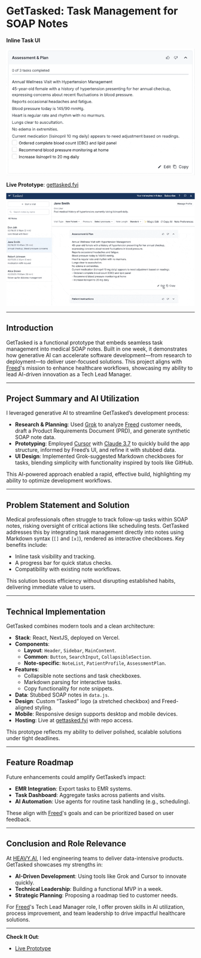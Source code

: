 # GetTasked: Task Management for SOAP Notes

**Inline Task UI**

![GetTasked Checkbox UI](/docs/checkbox-interaction.gif)

**Live Prototype**: [gettasked.fyi](https://www.gettasked.fyi/) 

![GetTasked MVP Demo](/docs/editing-workflow.gif)

---

## Introduction

GetTasked is a functional prototype that embeds seamless task management into medical SOAP notes. Built in one week, it demonstrates how generative AI can accelerate software development—from research to deployment—to deliver user-focused solutions. This project aligns with [Freed](https://www.getfreed.ai/)'s mission to enhance healthcare workflows, showcasing my ability to lead AI-driven innovation as a Tech Lead Manager.

---

## Project Summary and AI Utilization

I leveraged generative AI to streamline GetTasked’s development process:

- **Research & Planning**: Used [Grok](https://grok.com/) to analyze [Freed](https://www.getfreed.ai/) customer needs, draft a Product Requirements Document (PRD), and generate synthetic SOAP note data.
- **Prototyping**: Employed [Cursor](https://cursor.com/) with [Claude 3.7](https://www.anthropic.com/) to quickly build the app structure, informed by Freed’s UI, and refine it with stubbed data.
- **UI Design**: Implemented Grok-suggested Markdown checkboxes for tasks, blending simplicity with functionality inspired by tools like GitHub.

This AI-powered approach enabled a rapid, effective build, highlighting my ability to optimize development workflows.

---

## Problem Statement and Solution

Medical professionals often struggle to track follow-up tasks within SOAP notes, risking oversight of critical actions like scheduling tests. GetTasked addresses this by integrating task management directly into notes using Markdown syntax (`[]` and `[x]`), rendered as interactive checkboxes. Key benefits include:

- Inline task visibility and tracking.
- A progress bar for quick status checks.
- Compatibility with existing note workflows.

This solution boosts efficiency without disrupting established habits, delivering immediate value to users.

---

## Technical Implementation

GetTasked combines modern tools and a clean architecture:

- **Stack**: React, NextJS, deployed on Vercel.
- **Components**:
  - **Layout**: `Header`, `Sidebar`, `MainContent`.
  - **Common**: `Button`, `SearchInput`, `CollapsibleSection`.
  - **Note-specific**: `NoteList`, `PatientProfile`, `AssessmentPlan`.
- **Features**:
  - Collapsible note sections and task checkboxes.
  - Markdown parsing for interactive tasks.
  - Copy functionality for note snippets.
- **Data**: Stubbed SOAP notes in `data.js`.
- **Design**: Custom “Tasked” logo (a stretched checkbox) and Freed-aligned styling.
- **Mobile**: Responsive design supports desktop and mobile devices.
- **Hosting**: Live at [gettasked.fyi](https://www.gettasked.fyi/) with repo access.

This prototype reflects my ability to deliver polished, scalable solutions under tight deadlines.

---

## Feature Roadmap

Future enhancements could amplify GetTasked’s impact:

- **EMR Integration**: Export tasks to EMR systems.
- **Task Dashboard**: Aggregate tasks across patients and visits.
- **AI Automation**: Use agents for routine task handling (e.g., scheduling).

These align with [Freed](https://www.getfreed.ai/)'s goals and can be prioritized based on user feedback.

---

## Conclusion and Role Relevance

At [HEAVY.AI](https://www.heavy.ai/), I led engineering teams to deliver data-intensive products. GetTasked showcases my strengths in:
- **AI-Driven Development**: Using tools like Grok and Cursor to innovate quickly.
- **Technical Leadership**: Building a functional MVP in a week.
- **Strategic Planning**: Proposing a roadmap tied to customer needs.

For [Freed](https://www.getfreed.ai/)'s Tech Lead Manager role, I offer proven skills in AI utilization, process improvement, and team leadership to drive impactful healthcare solutions.

---

**Check It Out**:  
- [Live Prototype](https://www.gettasked.fyi/)